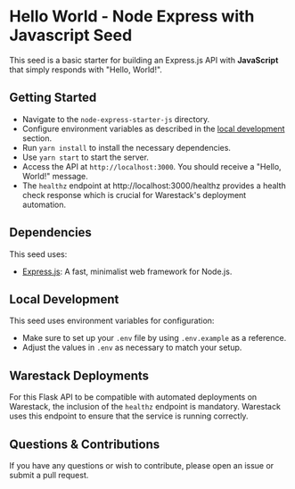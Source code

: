 # Hello World - Node Express with Javascript Seed

This seed is a basic starter for building an Express.js API with **JavaScript** that simply responds with "Hello,
World!".

## Getting Started

- Navigate to the `node-express-starter-js` directory.
- Configure environment variables as described in the [local development](#local-development) section.
- Run `yarn install` to install the necessary dependencies.
- Use `yarn start` to start the server.
- Access the API at `http://localhost:3000`. You should receive a "Hello, World!" message.
- The `healthz` endpoint at http://localhost:3000/healthz provides a health check response which is crucial for
    Warestack's deployment automation.

## Dependencies

This seed uses:

- [Express.js](https://expressjs.com/): A fast, minimalist web framework for Node.js.

## Local Development

This seed uses environment variables for configuration:

- Make sure to set up your `.env` file by using `.env.example` as a reference.
- Adjust the values in `.env` as necessary to match your setup.

## Warestack Deployments

For this Flask API to be compatible with automated deployments on Warestack, the inclusion of the `healthz` endpoint is
mandatory. Warestack uses this endpoint to ensure that the service is running correctly.

## Questions & Contributions

If you have any questions or wish to contribute, please open an issue or submit a pull request.
